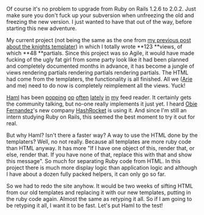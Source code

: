 Of course it's no problem to upgrade from Ruby on Rails 1.2.6 to 2.0.2. Just make sure you don't fuck up your subversion when unfreezing the old and freezing the new version. I just wanted to have that out of the way, before starting this new adventure.

My current project (not being the same as the one from [my previous post about the knights templater](/the-agile-grail-and-the-knights-templater/)) in which I totally wrote **123 **views, of which **48 **partials. Since this project was so Agile, it would have made fucking of the ugly fat girl from some party look like it had been planned and completely documented months in advance, it has become a jungle of views rendering partials rendering partials rendering partials. The HTML had come from the templaters, the functionality is all finished. All we ([Arie ](http://ariekanarie.nl/)and me) need to do now is completely reimplement all the views. Yuck!

[Haml](http://haml.hamptoncatlin.com/) has been [popping](http://www.relevancellc.com/2008/1/10/help-graeme-make-his-case) [op](http://antoniocangiano.com/2008/01/08/ramaze-a-ruby-framework-that-will-amaze/) [often](http://weblog.rubyonrails.com/2007/12/7/rails-2-0-it-s-done) [lately](http://weblog.rubyonrails.com/2007/7/10/haml-1-7) [in](http://agilewebdevelopment.com/plugins/haml) [my](http://www.continuousthinking.com/2007/8/15/agile-conference-2007-day-two) feed reader. It certainly gets the community talking, but no-one really implements it just yet. I heard [Obie Fernandez](http://blog.obiefernandez.com/content/2008/01/are-you-using-h.html)'s new company [HashRocket](http://www.hashrocket.com/) is using it. And since I'm still an intern studying Ruby on Rails, this seemed the best moment to try it out for real.

But why Haml? Isn't there a faster way? A way to use the HTML done by the templaters?  Well, no not really. Because all templates are more ruby code than HTML anyway. It has more "If I have one object of this, render that, or else, render that. If you have none of that, replace this with that and show this message". So much for separating Ruby code from HTML. In this project there is much more display logic than application logic and although I have about a dozen fully packed helpers, it can only go so far.

So we had to redo the site anyhow. It would be two weeks of sifting HTML from our old templates and replacing it with our new templates, putting in the ruby code again. Almost the same as retyping it all. So if I am going to be retyping it all, I want it to be fast. Let's put Haml to the test!
